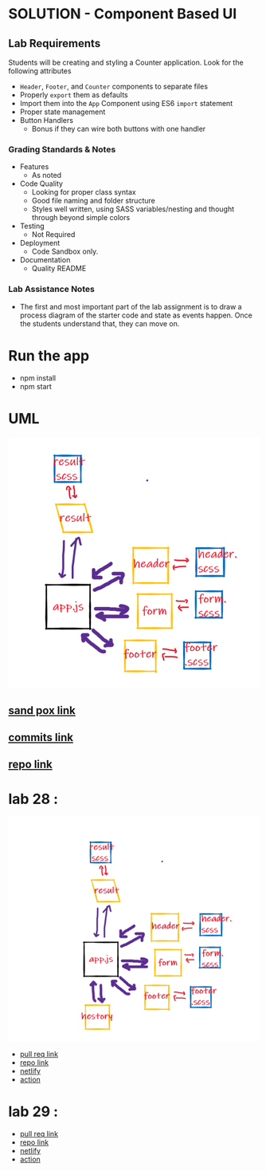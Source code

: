 # SOLUTION - Component Based UI

## Lab Requirements

Students will be creating and styling a Counter application. Look for the following attributes

- `Header`, `Footer`, and `Counter` components to separate files
- Properly `export` them as defaults
- Import them into the `App` Component using ES6 `import` statement
- Proper state management
- Button Handlers
  - Bonus if they can wire both buttons with one handler

### Grading Standards & Notes

- Features
  - As noted
- Code Quality
  - Looking for proper class syntax
  - Good file naming and folder structure
  - Styles well written, using SASS variables/nesting and thought through beyond simple colors
- Testing
  - Not Required
- Deployment
  - Code Sandbox only.
- Documentation
  - Quality README

### Lab Assistance Notes

- The first and most important part of the lab assignment is to draw a process diagram of the starter code and state as events happen. Once the students understand that, they can move on.

# Run the app

- npm install
- npm start

# UML

![](./resty1uml.png)

## [sand pox link](https://codesandbox.io/s/naughty-pike-7l0m8?file=/src/app.js)

## [commits link](https://github.com/RulaAlqasem/resty/commits/master)

## [repo link ](https://github.com/RulaAlqasem/resty)




# lab 28 :

![](./newwuml.png)
- [pull req link](https://github.com/RulaAlqasem/resty/pull/12)
- [repo link ](https://github.com/RulaAlqasem/resty)
- [netlify](https://app.netlify.com/sites/ecstatic-bell-ef344d/deploys/61199b6c44e60800088f84b9)
- [action ](https://github.com/RulaAlqasem/resty/actions)



# lab 29 :
- [pull req link](https://github.com/RulaAlqasem/resty/pull/8)
- [repo link ](https://github.com/RulaAlqasem/resty)
- [netlify](https://app.netlify.com/sites/ecstatic-bell-ef344d/deploys/61199b6c44e60800088f84b9)
- [action ](https://github.com/RulaAlqasem/resty/actions)
